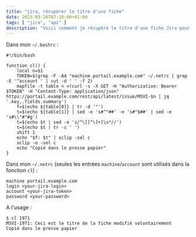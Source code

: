 ```yaml
---
title: "jira, récupérer le titre d'une fiche"
date: 2023-03-26T07:10:00+01:00
tags: [ "jira", "api" ]
description: "Voici comment je récupère le titre d'une fiche Jira pour le copier/coller dans mes changelogs"
---
```


Dans mon `~/.bashrc` :

```
#!/bin/bash

function cl() {
    local n=$1
    TOKEN=$(grep -F -A4 "machine portail.example.com" ~/.netrc | grep -E '^account ' | cut -d ' ' -f 2)
    mapfile -t table < <(curl -s -X GET -H "Authorization: Bearer $TOKEN" -H "Content-Type: application/json" https://portail.example.com/rest/api/latest/issue/MSVI-$n | jq '.key,.fields.summary')
    f=$(echo ${table[0]} | tr -d '"')
    t=$(echo ${table[1]} | sed -e 's#^"##' -e 's#"$##' | sed -e 's#\\"#"#g')
    t=$(echo $t | sed -e 's/^\[[^\]+]\s*//')
    t=$(echo $t | tr -s ' ')
    shift 1
    echo "$f: $t" | xclip -sel c
    xclip -o -sel c
    echo "Copié dans le presse papier"
}

```

Dans mon `~/.netrc` (seules les entrées `machine`/`account` sont utilisés dans la fonction `cl`) :

```
machine portail.example.com
login <your-jira-login>
account <your-jira-token>
password <your-password>
```

A l'usage :

```
$ cl 1971
MSVI-1971: Ceci est le titre de la fiche modifié volontairement
Copié dans le presse papier
```
